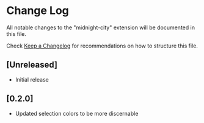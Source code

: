 # Change Log
All notable changes to the "midnight-city" extension will be documented in this file.

Check [Keep a Changelog](http://keepachangelog.com/) for recommendations on how to structure this file.

## [Unreleased]
- Initial release

## [0.2.0]
- Updated selection colors to be more discernable
